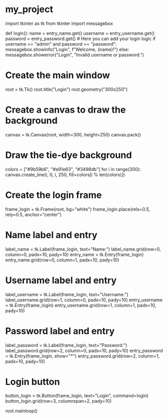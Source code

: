 # my_project
import tkinter as tk
from tkinter import messagebox

def login():
    name = entry_name.get()
    username = entry_username.get()
    password = entry_password.get()
    # Here you can add your login logic
    if username == "admin" and password == "password":
        messagebox.showinfo("Login", f"Welcome, {name}!")
    else:
        messagebox.showerror("Login", "Invalid username or password.")

# Create the main window
root = tk.Tk()
root.title("Login")
root.geometry("300x250")

# Create a canvas to draw the background
canvas = tk.Canvas(root, width=300, height=250)
canvas.pack()

# Draw the tie-dye background
colors = ["#9b59b6", "#e91e63", "#3498db"]
for i in range(300):
    canvas.create_line(i, 0, i, 250, fill=colors[i % len(colors)])

# Create the login frame
frame_login = tk.Frame(root, bg="white")
frame_login.place(relx=0.5, rely=0.5, anchor="center")

# Name label and entry
label_name = tk.Label(frame_login, text="Name:")
label_name.grid(row=0, column=0, padx=10, pady=10)
entry_name = tk.Entry(frame_login)
entry_name.grid(row=0, column=1, padx=10, pady=10)

# Username label and entry
label_username = tk.Label(frame_login, text="Username:")
label_username.grid(row=1, column=0, padx=10, pady=10)
entry_username = tk.Entry(frame_login)
entry_username.grid(row=1, column=1, padx=10, pady=10)

# Password label and entry
label_password = tk.Label(frame_login, text="Password:")
label_password.grid(row=2, column=0, padx=10, pady=10)
entry_password = tk.Entry(frame_login, show="*")
entry_password.grid(row=2, column=1, padx=10, pady=10)

# Login button
button_login = tk.Button(frame_login, text="Login", command=login)
button_login.grid(row=3, columnspan=2, pady=10)

root.mainloop()
